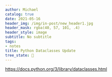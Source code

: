 ```yaml
---
author: Michael
catalog: true
date: 2021-05-16
header_img: /img/in-post/new_header1.jpg
header_mask: rgba(40, 57, 101, .4)
header_style: image
subtitle: No subtitle
tags:
- notes
title: Python Dataclasses Update
tree_state: 🌱
---
```


https://docs.python.org/3/library/dataclasses.html
